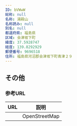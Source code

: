 ```yaml
---
ID: bVWwW
総称: null
名称: 湯殿山
名称読み: null
別名: null
都道府県: 福島県
区域: 会津坂下町
緯度: 37.5928747
経度: 139.8292929
郵便番号: 9696518
住所: 福島県河沼郡会津坂下町青津２９
---
```


## その他

### 参考URL

| URL | 説明          |
| --- | ------------- |
|     | OpenStreetMap |
